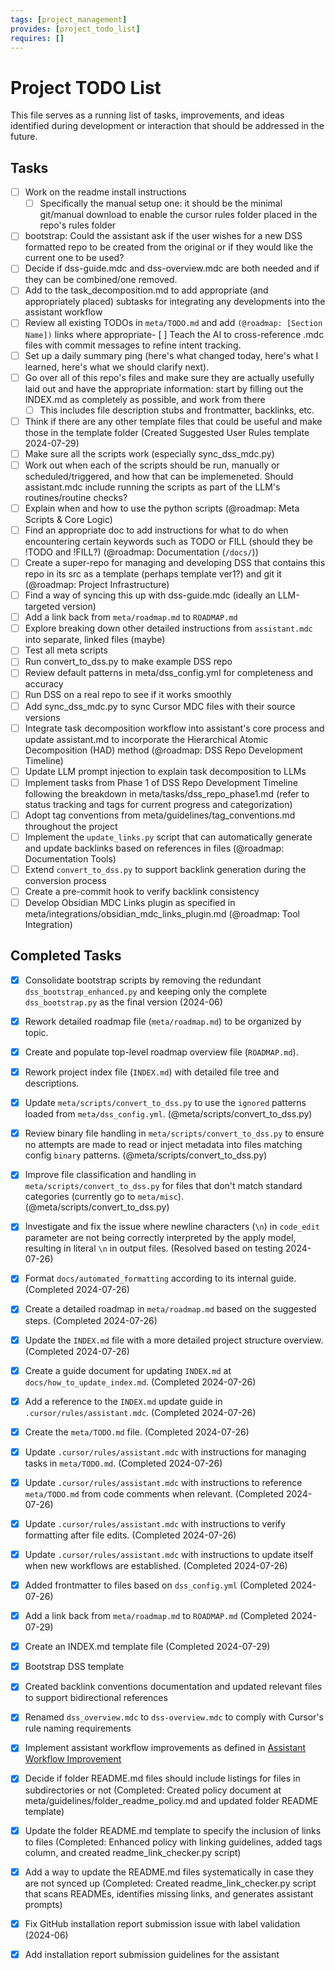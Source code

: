 ```yaml
---
tags: [project_management]
provides: [project_todo_list]
requires: []
---
```


# Project TODO List

This file serves as a running list of tasks, improvements, and ideas identified during development or interaction that should be addressed in the future.

## Tasks
- [ ] Work on the readme install instructions
    - [ ] Specifically the manual setup one: it should be the minimal git/manual download to enable the cursor rules folder placed in the repo's rules folder 
- [ ] bootstrap: Could the assistant ask if the user wishes for a new DSS formatted repo to be created from the original or if they would like the current one to be used?
- [ ] Decide if dss-guide.mdc and dss-overview.mdc are both needed and if they can be combined/one removed.
- [ ] Add to the task_decomposition.md to add appropriate (and appropriately placed) subtasks for integrating any developments into the assistant workflow
- [ ] Review all existing TODOs in `meta/TODO.md` and add `(@roadmap: [Section Name])` links where appropriate- [ ] Teach the AI to cross-reference .mdc files with commit messages to refine intent tracking.
- [ ] Set up a daily summary ping (here's what changed today, here's what I learned, here's what we should clarify next).
- [ ] Go over all of this repo's files and make sure they are actually usefully laid out and have the appropriate information: start by filling out the INDEX.md as completely as possible, and work from there
    - [ ] This includes file description stubs and frontmatter, backlinks, etc.
- [ ] Think if there are any other template files that could be useful and make those in the template folder (Created Suggested User Rules template 2024-07-29)
- [ ] Make sure all the scripts work (especially sync_dss_mdc.py)
- [ ] Work out when each of the scripts should be run, manually or scheduled/triggered, and how that can be implemeneted. Should assistant.mdc include running the scripts as part of the LLM's routines/routine checks?
- [ ] Explain when and how to use the python scripts (@roadmap: Meta Scripts & Core Logic)
- [ ] Find an appropriate doc to add instructions for what to do when encountering certain keywords such as TODO or FILL (should they be !TODO and !FILL?) (@roadmap: Documentation (`/docs/`))
- [ ] Create a super-repo for managing and developing DSS that contains this repo in its src as a template (perhaps template ver1?) and git it (@roadmap: Project Infrastructure)
- [ ] Find a way of syncing this up with dss-guide.mdc (ideally an LLM-targeted version)
- [ ] Add a link back from `meta/roadmap.md` to `ROADMAP.md`
- [ ] Explore breaking down other detailed instructions from `assistant.mdc` into separate, linked files (maybe)
- [ ] Test all meta scripts
- [ ] Run convert_to_dss.py to make example DSS repo
- [ ] Review default patterns in meta/dss_config.yml for completeness and accuracy
- [ ] Run DSS on a real repo to see if it works smoothly
- [ ] Add sync_dss_mdc.py to sync Cursor MDC files with their source versions
- [ ] Integrate task decomposition workflow into assistant's core process and update assistant.md to incorporate the Hierarchical Atomic Decomposition (HAD) method (@roadmap: DSS Repo Development Timeline)
- [ ] Update LLM prompt injection to explain task decomposition to LLMs
- [ ] Implement tasks from Phase 1 of DSS Repo Development Timeline following the breakdown in meta/tasks/dss_repo_phase1.md (refer to status tracking and tags for current progress and categorization)
- [ ] Adopt tag conventions from meta/guidelines/tag_conventions.md throughout the project
- [ ] Implement the `update_links.py` script that can automatically generate and update backlinks based on references in files (@roadmap: Documentation Tools)
- [ ] Extend `convert_to_dss.py` to support backlink generation during the conversion process
- [ ] Create a pre-commit hook to verify backlink consistency
- [ ] Develop Obsidian MDC Links plugin as specified in meta/integrations/obsidian_mdc_links_plugin.md (@roadmap: Tool Integration)

## Completed Tasks

- [x] Consolidate bootstrap scripts by removing the redundant `dss_bootstrap_enhanced.py` and keeping only the complete `dss_bootstrap.py` as the final version (2024-06)
- [x] Rework detailed roadmap file (`meta/roadmap.md`) to be organized by topic.
- [x] Create and populate top-level roadmap overview file (`ROADMAP.md`).
- [x] Rework project index file (`INDEX.md`) with detailed file tree and descriptions.
- [x] Update `meta/scripts/convert_to_dss.py` to use the `ignored` patterns loaded from `meta/dss_config.yml`. (@meta/scripts/convert_to_dss.py)
- [x] Review binary file handling in `meta/scripts/convert_to_dss.py` to ensure no attempts are made to read or inject metadata into files matching config `binary` patterns. (@meta/scripts/convert_to_dss.py)
- [x] Improve file classification and handling in `meta/scripts/convert_to_dss.py` for files that don't match standard categories (currently go to `meta/misc`). (@meta/scripts/convert_to_dss.py)
- [x] Investigate and fix the issue where newline characters (`\n`) in `code_edit` parameter are not being correctly interpreted by the apply model, resulting in literal `\n` in output files. (Resolved based on testing 2024-07-26)
- [x] Format `docs/automated_formatting` according to its internal guide. (Completed 2024-07-26)
- [x] Create a detailed roadmap in `meta/roadmap.md` based on the suggested steps. (Completed 2024-07-26)
- [x] Update the `INDEX.md` file with a more detailed project structure overview. (Completed 2024-07-26)
- [x] Create a guide document for updating `INDEX.md` at `docs/how_to_update_index.md`. (Completed 2024-07-26)
- [x] Add a reference to the `INDEX.md` update guide in `.cursor/rules/assistant.mdc`. (Completed 2024-07-26)
- [x] Create the `meta/TODO.md` file. (Completed 2024-07-26)
- [x] Update `.cursor/rules/assistant.mdc` with instructions for managing tasks in `meta/TODO.md`. (Completed 2024-07-26)
- [x] Update `.cursor/rules/assistant.mdc` with instructions to reference `meta/TODO.md` from code comments when relevant. (Completed 2024-07-26)
- [x] Update `.cursor/rules/assistant.mdc` with instructions to verify formatting after file edits. (Completed 2024-07-26)
- [x] Update `.cursor/rules/assistant.mdc` with instructions to update itself when new workflows are established. (Completed 2024-07-26)
- [x] Added frontmatter to files based on `dss_config.yml` (Completed 2024-07-26)
- [x] Add a link back from `meta/roadmap.md` to `ROADMAP.md` (Completed 2024-07-29) 
- [x] Create an INDEX.md template file (Completed 2024-07-29)
- [x] Bootstrap DSS template
- [x] Created backlink conventions documentation and updated relevant files to support bidirectional references
- [x] Renamed `dss_overview.mdc` to `dss-overview.mdc` to comply with Cursor's rule naming requirements
- [x] Implement assistant workflow improvements as defined in [Assistant Workflow Improvement](mdc:meta/tasks/assistant_workflow_improvement.md)
- [x] Decide if folder README.md files should include listings for files in subdirectories or not (Completed: Created policy document at meta/guidelines/folder_readme_policy.md and updated folder README template)
- [x] Update the folder README.md template to specify the inclusion of links to files (Completed: Enhanced policy with linking guidelines, added tags column, and created readme_link_checker.py script)
- [x] Add a way to update the README.md files systematically in case they are not synced up (Completed: Created readme_link_checker.py script that scans READMEs, identifies missing links, and generates assistant prompts)
- [x] Fix GitHub installation report submission issue with label validation (2024-06)
- [x] Add installation report submission guidelines for the assistant

